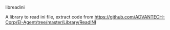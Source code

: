 libreadini

A library to read ini file, extract code from https://github.com/ADVANTECH-Corp/EI-Agent/tree/master/Library/ReadINI

